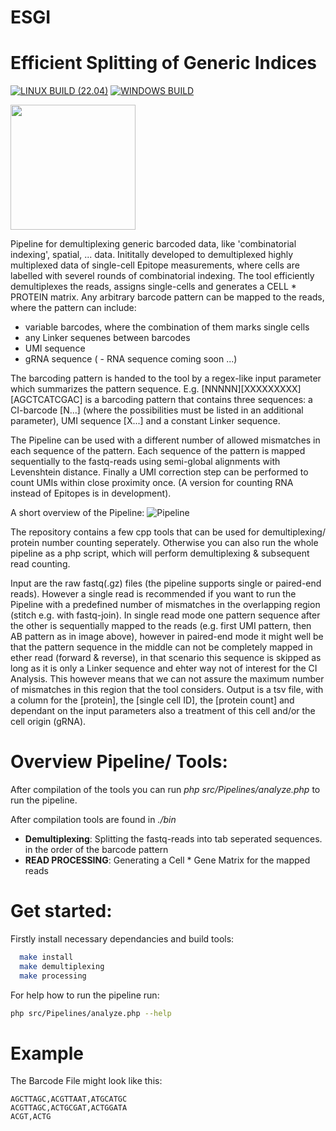 # ESGI
# Efficient Splitting of Generic Indices

[![LINUX BUILD (22.04)](https://github.com/tstohn/CombinatorialIndexingPipeline/actions/workflows/makefile.yml/badge.svg)](https://github.com/tstohn/CombinatorialIndexingPipeline/actions/workflows/makefile.yml)
[![WINDOWS BUILD](https://github.com/tstohn/CombinatorialIndexingPipeline/actions/workflows/windows.yml/badge.svg)](https://github.com/tstohn/CombinatorialIndexingPipeline/actions/workflows/windows.yml)


<img src=https://github.com/tstohn/CombinatorialIndexingPipeline/blob/master/docs/media/DemultiplexingLogo.png width="200" />

Pipeline for demultiplexing generic barcoded data, like 'combinatorial indexing', spatial, ...  data. Inititally developed to demultiplexed highly multiplexed data of single-cell Epitope measurements, where cells are labelled with severel rounds of combinatorial indexing. The tool efficiently demultiplexes the reads, assigns single-cells and generates a CELL * PROTEIN matrix.
Any arbitrary barcode pattern can be mapped to the reads, where the pattern can include: 
  - variable barcodes, where the combination of them marks single cells
  - any Linker sequenes between barcodes
  - UMI sequence
  - gRNA sequence
  ( - RNA sequence coming soon ...)

The barcoding pattern is handed to the tool by a regex-like input parameter which summarizes the pattern sequence. E.g. [NNNNN][XXXXXXXXX][AGCTCATCGAC] is a barcoding pattern that contains three sequences: a CI-barcode [N...] (where the possibilities must be listed in an additional parameter), UMI sequence [X...] and a constant Linker sequence.

The Pipeline can be used with a different number of allowed mismatches in each sequence of the pattern. Each sequence of the pattern is mapped sequentially to the fastq-reads using semi-global alignments with Levenshtein distance.
Finally a UMI correction step can be performed to count UMIs within close proximity once.
(A version for counting RNA instead of Epitopes is in development).

A short overview of the Pipeline:
![Pipeline](https://github.com/tstohn/CombinatorialIndexingPipeline/blob/master/docs/media/ScDemultiplex.png)

The repository contains a few cpp tools that can be used for demultiplexing/ protein number counting seperately.
Otherwise you can also run the whole pipeline as a php script, which will perform demultiplexing & subsequent read counting.

Input are the raw fastq(.gz) files (the pipeline supports single or paired-end reads). However a single read is recommended if you want to run the Pipeline with a predefined number of mismatches in the overlapping region (stitch e.g. with fastq-join). In single read mode one pattern sequence after the other is sequentially mapped to the reads (e.g. first UMI pattern, then AB pattern as in image above), however in paired-end mode it might well be that the pattern sequence in the middle can not be completely mapped in ether read (forward & reverse), in that scenario this sequence is skipped as long as it is only a Linker sequence and ehter way not of interest for the CI Analysis. This however means that we can not assure the maximum number of mismatches in this region that the tool considers.
Output is a tsv file, with a column for the [protein], the [single cell ID], the [protein count] and dependant on the input parameters also a treatment of this cell and/or the cell origin (gRNA).


# Overview Pipeline/ Tools:

After compilation of the tools you can run *php src/Pipelines/analyze.php* to run the pipeline.

After compilation tools are found in *./bin*
  - **Demultiplexing**: Splitting the fastq-reads into tab seperated sequences. in the order of the barcode pattern
  - **READ PROCESSING**: Generating a Cell * Gene Matrix for the mapped reads
   
  
# Get started:

Firstly install necessary dependancies and build tools:
```bash
  make install
  make demultiplexing
  make processing
```
  
 For help how to run the pipeline run:
 ```bash
 php src/Pipelines/analyze.php --help
 ```

# Example

The Barcode File might look like this:

```
AGCTTAGC,ACGTTAAT,ATGCATGC
ACGTTAGC,ACTGCGAT,ACTGGATA
ACGT,ACTG
```
